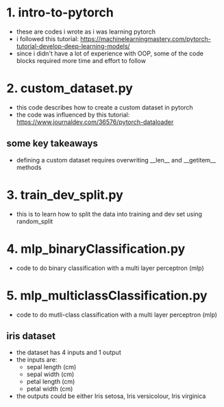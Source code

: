 # 1. intro-to-pytorch

* these are codes i wrote as i was learning pytorch
* i followed this tutorial: https://machinelearningmastery.com/pytorch-tutorial-develop-deep-learning-models/
* since i didn't have a lot of experience with OOP, some of the code blocks required more time and effort to follow

# 2. custom_dataset.py

* this code describes how to create a custom dataset in pytorch
* the code was influenced by this tutorial: https://www.journaldev.com/36576/pytorch-dataloader

## some key takeaways

* defining a custom dataset requires overwriting \_\_len\_\_ and \_\_getitem\_\_ methods

# 3. train_dev_split.py

* this is to learn how to split the data into training and dev set using random\_split

# 4. mlp_binaryClassification.py

* code to do binary classification with a multi layer perceptron (mlp)

# 5. mlp_multiclassClassification.py

* code to do mutli-class classification with a multi layer perceptron (mlp)

## iris dataset

* the dataset has 4 inputs and 1 output
* the inputs are:
  * sepal length (cm)
  * sepal width (cm)
  * petal length (cm)
  * petal width (cm)
 * the outputs could be either Iris setosa, Iris versicolour, Iris virginica
